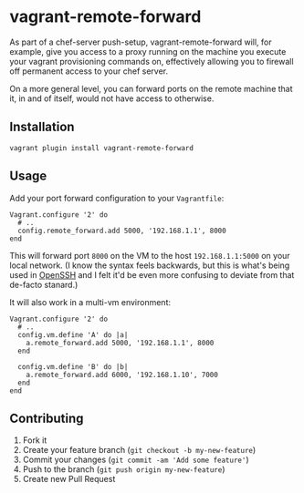 # vagrant-remote-forward

As part of a chef-server push-setup, vagrant-remote-forward will, for 
example,  give you access to a proxy running on the machine you execute your
vagrant provisioning commands on, effectively allowing you to firewall off
permanent access to your chef server.

On a more general level, you can forward ports on the remote machine that it,
in and of itself, would not have access to otherwise.

## Installation

    vagrant plugin install vagrant-remote-forward

## Usage

Add your port forward configuration to your `Vagrantfile`:

    Vagrant.configure '2' do
      # ..
      config.remote_forward.add 5000, '192.168.1.1', 8000
    end

This will forward port `8000` on the VM to the host `192.168.1.1:5000` on 
your local network. (I know the syntax feels backwards, but this is what's
being used in [OpenSSH][] and I felt it'd be even more confusing to deviate from
that de-facto stanard.)

It will also work in a multi-vm environment:

    Vagrant.configure '2' do
      # ..
      config.vm.define 'A' do |a|
        a.remote_forward.add 5000, '192.168.1.1', 8000
      end

      config.vm.define 'B' do |b|
        a.remote_forward.add 6000, '192.168.1.10', 7000
      end
    end

## Contributing

1. Fork it
2. Create your feature branch (`git checkout -b my-new-feature`)
3. Commit your changes (`git commit -am 'Add some feature'`)
4. Push to the branch (`git push origin my-new-feature`)
5. Create new Pull Request

[OpenSSH]: http://www.openbsd.org/cgi-bin/man.cgi?query=ssh&sektion=1
